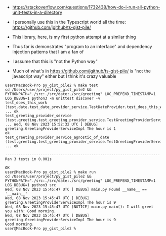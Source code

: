 * https://stackoverflow.com/questions/1732438/how-do-i-run-all-python-unit-tests-in-a-directory

* I personally use this in the Typescript world all the time: https://github.com/jgithub/ts-gist-pile/

* This library, here, is my first python attempt at a similar thing
* Thus far is demonstrates "program to an interface" and dependency injection patterns that I am a fan of
* I assume that this is "not the Python way"
* Much of what's in https://github.com/jgithub/ts-gist-pile/ is "not the javascript way" either but I think it's crazy valuable


```
user@MacBook-Pro py_gist_pile2 % make test
cd /Users/user/project/py_gist_pile2 && PYTHONPATH="./src:./src/date:./src/greeting" LOG_PREPEND_TIMESTAMP=1 LOG_DEBUG=1 python3 -m unittest discover -v
test_does_this_work (test.date.test_date_provider_service.TestDateProvider.test_does_this_work) ... ok
test_greeting_provider_service (test.greeting.test_greeting_provider_service.TestGreetingProviderService.test_greeting_provider_service) ... Wed, 08 Nov 2023 15:52:32 UTC [ DEBUG] greeting.GreetingProviderServiceImpl The hour is 1
ok
test_greeting_provider_service_agnostic_of_date (test.greeting.test_greeting_provider_service.TestGreetingProviderService.test_greeting_provider_service_agnostic_of_date) ... ok

----------------------------------------------------------------------
Ran 3 tests in 0.001s

OK
user@MacBook-Pro py_gist_pile2 % make run
cd /Users/user/project/py_gist_pile2 && PYTHONPATH="./src:./src/date:./src/greeting" LOG_PREPEND_TIMESTAMP=1 LOG_DEBUG=1 python3 src
Wed, 08 Nov 2023 15:45:47 UTC [ DEBUG] main.py Found __name__ == '__main__'
Wed, 08 Nov 2023 15:45:47 UTC [ DEBUG] greeting.GreetingProviderServiceImpl The hour is 9
Wed, 08 Nov 2023 15:45:47 UTC [NOTICE] main.py main(): I will greet you with: Good morning.
Wed, 08 Nov 2023 15:45:47 UTC [ DEBUG] greeting.GreetingProviderServiceImpl The hour is 9
Good morning.
user@MacBook-Pro py_gist_pile2 % 
```
